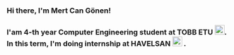 ### Hi there, I'm Mert Can Gönen!

### I'am 4-th year Computer Engineering student at TOBB ETU <img alt="tobb-etu-logo" width="22px" src="https://www.etu.edu.tr/views/etu/assets/img/tobb_etu_logo.png">. In this term, I'm doing internship at HAVELSAN <img alt="havelsan-logo" width="22px" src="https://www.telemar.com.tr/wp-content/uploads/2021/02/havelsan.jpg"> .

